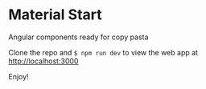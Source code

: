 Material Start
==============

Angular components ready for copy pasta

Clone the repo and ```$ npm run dev``` to view the web app at [http://localhost:3000](http://localhost:3000)

Enjoy!
